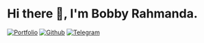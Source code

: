 <h1>Hi there 👋, I'm Bobby Rahmanda.</h1>

[![Portfolio](https://img.shields.io/badge/-Portfolio-red?style=flat&logo=appveyor&logoColor=white)](https://bobbyrahmanda13.netlify.app)
[![Github](https://img.shields.io/badge/-Github-000?style=flat&logo=Github&logoColor=white)](https://github.com/bobbyrahmanda13)
[![Telegram](https://img.shields.io/badge/-Telegram-blue?style=flat&logo=Telegram&logoColor=blue)](https://t.me/Rahman_0000)

<!-- A little bit about me:
* A [Vue.js](https://vuejs.org/) guy
* Do [Go](https://golang.org/) and [Typescript](https://www.typescriptlang.org/) for backend
* Likes [Julia](https://julialang.org/) because it's fun -->




<!--
**bobbyrahmanda13/bobbyrahmanda13** is a ✨ _special_ ✨ repository because its `README.md` (this file) appears on your GitHub profile.

Here are some ideas to get you started:

- 🔭 I’m currently working on ...
- 🌱 I’m currently learning ...
- 👯 I’m looking to collaborate on ...
- 🤔 I’m looking for help with ...
- 💬 Ask me about ...
- 📫 How to reach me: ...
- 😄 Pronouns: ...
- ⚡ Fun fact: ...
-->

